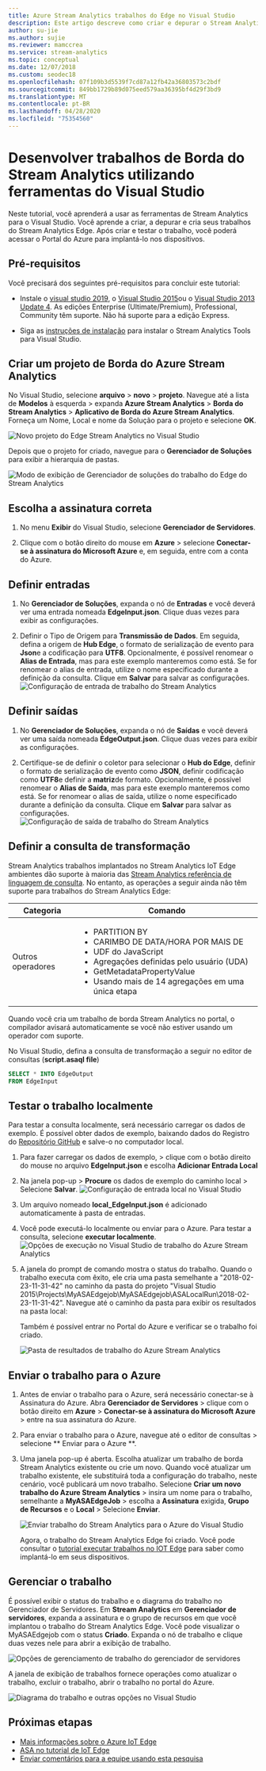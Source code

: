 ```yaml
---
title: Azure Stream Analytics trabalhos do Edge no Visual Studio
description: Este artigo descreve como criar e depurar o Stream Analytics em trabalhos IoT Edge usando as ferramentas do Stream Analytics para Visual Studio.
author: su-jie
ms.author: sujie
ms.reviewer: mamccrea
ms.service: stream-analytics
ms.topic: conceptual
ms.date: 12/07/2018
ms.custom: seodec18
ms.openlocfilehash: 07f109b3d5539f7cd87a12fb42a36803573c2bdf
ms.sourcegitcommit: 849bb1729b89d075eed579aa36395bf4d29f3bd9
ms.translationtype: MT
ms.contentlocale: pt-BR
ms.lasthandoff: 04/28/2020
ms.locfileid: "75354560"
---
```

# <a name="develop-stream-analytics-edge-jobs-using-visual-studio-tools"></a>Desenvolver trabalhos de Borda do Stream Analytics utilizando ferramentas do Visual Studio

Neste tutorial, você aprenderá a usar as ferramentas de Stream Analytics para o Visual Studio. Você aprende a criar, a depurar e cria seus trabalhos do Stream Analytics Edge. Após criar e testar o trabalho, você poderá acessar o Portal do Azure para implantá-lo nos dispositivos. 

## <a name="prerequisites"></a>Pré-requisitos

Você precisará dos seguintes pré-requisitos para concluir este tutorial:

* Instale o [visual studio 2019](https://visualstudio.microsoft.com/downloads/), o [Visual Studio 2015](https://www.visualstudio.com/vs/older-downloads/)ou o [Visual Studio 2013 Update 4](https://www.microsoft.com/download/details.aspx?id=45326). As edições Enterprise (Ultimate/Premium), Professional, Community têm suporte. Não há suporte para a edição Express.  

* Siga as [instruções de instalação](stream-analytics-tools-for-visual-studio-edge-jobs.md) para instalar o Stream Analytics Tools para Visual Studio.
 
## <a name="create-a-stream-analytics-edge-project"></a>Criar um projeto de Borda do Azure Stream Analytics 

No Visual Studio, selecione **arquivo** > **novo** > **projeto**. Navegue até a lista de **Modelos** à esquerda > expanda **Azure Stream Analytics** > **Borda do Stream Analytics** > **Aplicativo de Borda do Azure Stream Analytics**. Forneça um Nome, Local e nome da Solução para o projeto e selecione **OK**.

![Novo projeto do Edge Stream Analytics no Visual Studio](./media/stream-analytics-tools-for-visual-studio-edge-jobs/new-stream-analytics-edge-project.png)

Depois que o projeto for criado, navegue para o **Gerenciador de Soluções** para exibir a hierarquia de pastas.

![Modo de exibição de Gerenciador de soluções do trabalho do Edge do Stream Analytics](./media/stream-analytics-tools-for-visual-studio-edge-jobs/edge-project-in-solution-explorer.png)

 
## <a name="choose-the-correct-subscription"></a>Escolha a assinatura correta

1. No menu **Exibir** do Visual Studio, selecione **Gerenciador de Servidores**.  

2. Clique com o botão direito do mouse em **Azure** > selecione **Conectar-se à assinatura do Microsoft Azure** e, em seguida, entre com a conta do Azure.

## <a name="define-inputs"></a>Definir entradas

1. No **Gerenciador de Soluções**, expanda o nó de **Entradas** e você deverá ver uma entrada nomeada **EdgeInput.json**. Clique duas vezes para exibir as configurações.  

2. Definir o Tipo de Origem para **Transmissão de Dados**. Em seguida, defina a origem de **Hub Edge**, o formato de serialização de evento para **Json**e a codificação para **UTF8**. Opcionalmente, é possível renomear o **Alias de Entrada**, mas para este exemplo manteremos como está. Se for renomear o alias de entrada, utilize o nome especificado durante a definição da consulta. Clique em **Salvar** para salvar as configurações.  
   ![Configuração de entrada de trabalho do Stream Analytics](./media/stream-analytics-tools-for-visual-studio-edge-jobs/stream-analytics-input-configuration.png)
 


## <a name="define-outputs"></a>Definir saídas

1. No **Gerenciador de Soluções**, expanda o nó de **Saídas** e você deverá ver uma saída nomeada **EdgeOutput.json**. Clique duas vezes para exibir as configurações.  

2. Certifique-se de definir o coletor para selecionar o **Hub do Edge**, definir o formato de serialização de evento como **JSON**, definir codificação como **UTF8**e definir a **matriz**de formato. Opcionalmente, é possível renomear o **Alias de Saída**, mas para este exemplo manteremos como está. Se for renomear o alias de saída, utilize o nome especificado durante a definição da consulta. Clique em **Salvar** para salvar as configurações. 
   ![Configuração de saída de trabalho do Stream Analytics](./media/stream-analytics-tools-for-visual-studio-edge-jobs/stream-analytics-output-configuration.png)
 
## <a name="define-the-transformation-query"></a>Definir a consulta de transformação

Stream Analytics trabalhos implantados no Stream Analytics IoT Edge ambientes dão suporte à maioria das [Stream Analytics referência de linguagem de consulta](https://msdn.microsoft.com/azure/stream-analytics/reference/stream-analytics-query-language-reference?f=255&MSPPError=-2147217396). No entanto, as operações a seguir ainda não têm suporte para trabalhos do Stream Analytics Edge: 


|**Categoria**  | **Comando**  |
|---------|---------|
|Outros operadores | <ul><li>PARTITION BY</li><li>CARIMBO DE DATA/HORA POR MAIS DE</li><li>UDF do JavaScript</li><li>Agregações definidas pelo usuário (UDA)</li><li>GetMetadataPropertyValue</li><li>Usando mais de 14 agregações em uma única etapa</li></ul>   |

Quando você cria um trabalho de borda Stream Analytics no portal, o compilador avisará automaticamente se você não estiver usando um operador com suporte.

No Visual Studio, defina a consulta de transformação a seguir no editor de consultas (**script.asaql file**)

```sql
SELECT * INTO EdgeOutput
FROM EdgeInput 
```

## <a name="test-the-job-locally"></a>Testar o trabalho localmente

Para testar a consulta localmente, será necessário carregar os dados de exemplo. É possível obter dados de exemplo, baixando dados do Registro do [Repositório GitHub](https://github.com/Azure/azure-stream-analytics/blob/master/Sample%20Data/Registration.json) e salve-o no computador local. 

1. Para fazer carregar os dados de exemplo, > clique com o botão direito do mouse no arquivo **EdgeInput.json** e escolha **Adicionar Entrada Local**  

2. Na janela pop-up > **Procure** os dados de exemplo do caminho local > Selecione **Salvar**.
   ![Configuração de entrada local no Visual Studio](./media/stream-analytics-tools-for-visual-studio-edge-jobs/stream-analytics-local-input-configuration.png)
 
3. Um arquivo nomeado **local_EdgeInput.json** é adicionado automaticamente à pasta de entradas.  
4. Você pode executá-lo localmente ou enviar para o Azure. Para testar a consulta, selecione **executar localmente**.  
   ![Opções de execução no Visual Studio de trabalho do Azure Stream Analytics](./media/stream-analytics-tools-for-visual-studio-edge-jobs/stream-analytics-visual-stuidio-run-options.png)
 
5. A janela do prompt de comando mostra o status do trabalho. Quando o trabalho executa com êxito, ele cria uma pasta semelhante a "2018-02-23-11-31-42" no caminho da pasta do projeto "Visual Studio 2015\Projects\MyASAEdgejob\MyASAEdgejob\ASALocalRun\2018-02-23-11-31-42". Navegue até o caminho da pasta para exibir os resultados na pasta local:

   Também é possível entrar no Portal do Azure e verificar se o trabalho foi criado. 

   ![Pasta de resultados de trabalho do Azure Stream Analytics](./media/stream-analytics-tools-for-visual-studio-edge-jobs/stream-analytics-job-result-folder.png)

## <a name="submit-the-job-to-azure"></a>Enviar o trabalho para o Azure

1. Antes de enviar o trabalho para o Azure, será necessário conectar-se à Assinatura do Azure. Abra **Gerenciador de Servidores** > clique com o botão direito em **Azure** > **Conectar-se à assinatura do Microsoft Azure** > entre na sua assinatura do Azure.  

2. Para enviar o trabalho para o Azure, navegue até o editor de consultas > selecione ** Enviar para o Azure **.  

3. Uma janela pop-up é aberta. Escolha atualizar um trabalho de borda Stream Analytics existente ou crie um novo. Quando você atualizar um trabalho existente, ele substituirá toda a configuração do trabalho, neste cenário, você publicará um novo trabalho. Selecione **Criar um novo trabalho do Azure Stream Analytics** > insira um nome para o trabalho, semelhante a **MyASAEdgeJob** > escolha a **Assinatura** exigida, **Grupo de Recursos** e o **Local** > Selecione **Enviar**.

   ![Enviar trabalho do Stream Analytics para o Azure do Visual Studio](./media/stream-analytics-tools-for-visual-studio-edge-jobs/submit-stream-analytics-job-to-azure.png)
 
   Agora, o trabalho do Stream Analytics Edge foi criado. Você pode consultar o [tutorial executar trabalhos no IOT Edge](stream-analytics-edge.md) para saber como implantá-lo em seus dispositivos. 

## <a name="manage-the-job"></a>Gerenciar o trabalho 

É possível exibir o status do trabalho e o diagrama do trabalho no Gerenciador de Servidores. Em **Stream Analytics** em **Gerenciador de servidores**, expanda a assinatura e o grupo de recursos em que você implantou o trabalho do Stream Analytics Edge. Você pode visualizar o MyASAEdgejob com o status **Criado**. Expanda o nó de trabalho e clique duas vezes nele para abrir a exibição de trabalho.

![Opções de gerenciamento de trabalho do gerenciador de servidores](./media/stream-analytics-tools-for-visual-studio-edge-jobs/server-explorer-options.png)
 
A janela de exibição de trabalhos fornece operações como atualizar o trabalho, excluir o trabalho, abrir o trabalho no portal do Azure.

![Diagrama do trabalho e outras opções no Visual Studio](./media/stream-analytics-tools-for-visual-studio-edge-jobs/job-diagram-and-other-options.png) 

## <a name="next-steps"></a>Próximas etapas

* [Mais informações sobre o Azure IoT Edge](../iot-edge/about-iot-edge.md)
* [ASA no tutorial de IoT Edge](../iot-edge/tutorial-deploy-stream-analytics.md)
* [Enviar comentários para a equipe usando esta pesquisa](https://forms.office.com/Pages/ResponsePage.aspx?id=v4j5cvGGr0GRqy180BHbR2czagZ-i_9Cg6NhAZlH9ypUMjNEM0RDVU9CVTBQWDdYTlk0UDNTTFdUTC4u) 
